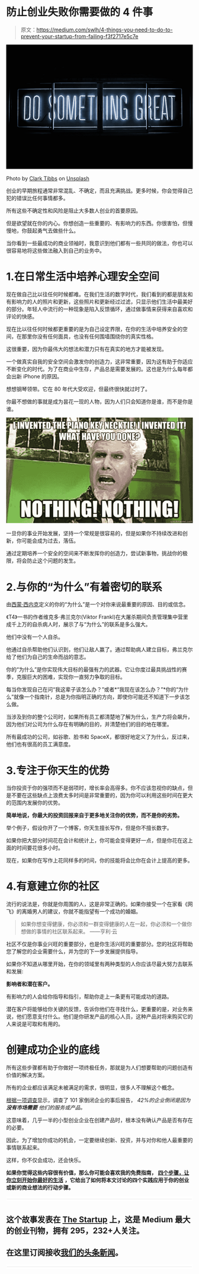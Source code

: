 # 防止创业失败你需要做的 4 件事

> 原文：<https://medium.com/swlh/4-things-you-need-to-do-to-prevent-your-startup-from-failing-f3f2717e5c7e>

![](img/c9dbf6465a911e7f87aa3d8920685fda.png)

Photo by [Clark Tibbs](https://unsplash.com/@clarktibbs?utm_source=medium&utm_medium=referral) on [Unsplash](https://unsplash.com?utm_source=medium&utm_medium=referral)

创业的早期旅程通常非常混乱、不确定，而且充满挑战。更多时候，你会觉得自己犯的错误比任何事情都多。

所有这些不确定性和风险是阻止大多数人创业的首要原因。

但是欲望就在你的内心。你想创造一些重要的、有影响力的东西。你很害怕，但慢慢地，你鼓起勇气去做些什么。

当你看到一些最成功的商业领袖时，我意识到他们都有一些共同的做法，你也可以很容易地将这些做法融入到自己的业务中。

# 1.在日常生活中培养心理安全空间

现在做自己比以往任何时候都难。在我们生活的数字时代，我们看到的都是朋友和有影响力的人的照片和更新，这些照片和更新经过过滤，只显示他们生活中最美好的部分。年轻人中流行的一种现象是陷入反馈循环，通过做事情来获得来自喜欢和评论的快感。

现在比以往任何时候都更重要的是为自己设定界限，在你的生活中培养安全的空间，在那里你没有任何面具，也没有任何围墙围绕你的真实性格。

这很重要，因为你最伟大的想法和潜力只有在真实的地方才能被发现。

一个做真实自我的安全空间会激发你的创造力，这非常重要，因为这有助于你适应不断变化的时代。为了在商业中生存，产品总是需要发展的。这也是为什么每年都会出新 iPhone 的原因。

想想钢琴领带。它在 80 年代大受欢迎，但最终很快就过时了。

你最不想做的事就是成为昙花一现的人物，因为人们只会知道你是谁，而不是你是谁。

![](img/de0b7df392fd03cb4c2859d79a545a4a.png)

一旦你的事业开始发展，坚持一个常规是很容易的，但是如果你不持续改进和创新，你可能会成为过去，落伍。

通过定期培养一个安全的空间来不断发挥你的创造力，尝试新事物，挑战你的极限，将会防止这个问题的发生。

# 2.与你的“为什么”有着密切的联系

由[西蒙·西内克](https://www.youtube.com/watch?v=u4ZoJKF_VuA)定义的你的“为什么”是一个对你来说最重要的原因、目的或信念。

《T4》一书的作者维克多·弗兰克尔(Viktor Frankl)在大屠杀期间负责管理集中营里成千上万的自杀病人时，展示了与“为什么”的联系是多么强大。

他们中没有一个人自杀。

他通过自杀帮助他们认识到，他们让敌人赢了。通过帮助病人建立目标，弗兰克尔给了他们为自己的生命而战的意志。

你的“为什么”是你实现伟大目标的最强有力的武器。它让你度过最具挑战性的赛季，克服巨大的困难，实现你一直努力争取的目标。

每当你发现自己在问“我这辈子该怎么办？”或者*“我现在该怎么办？”*你的“为什么”就像一个指南针，总是为你指明正确的方向，即使你可能还不知道下一步该怎么做。

当涉及到你的整个公司时，如果所有员工都清楚地了解为什么，生产力将会飙升，因为他们对公司为什么存在有明确的目的，并清楚他们的目的地在哪里。

所有最成功的公司，如谷歌、脸书和 SpaceX，都很好地定义了为什么，反过来，他们也有很高的员工满意度。

# 3.专注于你天生的优势

当你投资于你的强项而不是弱项时，增长率会高得多。你不应该忽视你的缺点，但是不要在这些缺点上浪费太多时间是非常重要的，因为你可以利用这些时间在更大的范围内发展你的优势。

**简单地说，你最大的投资回报来自于更多地关注你的优势，而不是你的劣势。**

举个例子，假设你开了一个博客，你天生擅长写作，但是你不擅长数字。

如果你把大部分时间花在会计和统计上，你可能会变得更好一点，但是你花在这上面的时间要花很多小时。

现在，如果你在写作上花同样多的时间，你的技能将会比你在会计上提高的更多。

# 4.有意建立你的社区

流行的说法是，你就是你周围的人，这是非常正确的。如果你接受一个在家看《网飞》的离婚男人的建议，你就不能指望有一个成功的婚姻。

> 如果你想变得健康，你必须和一群变得健康的人在一起，你必须和一个做你想做的事情的社区联系起来。
> ——亨利·云

社区不仅是你事业兴旺的重要部分，也是你生活兴旺的重要部分。您的社区将帮助您了解您的企业需要什么，并为您的下一步发展提供指导。

如果你不知道从哪里开始，在你的领域里有两种类型的人你应该尽最大努力去联系和发展:

**影响者和潜在客户。**

有影响力的人会给你指导和指引，帮助你走上一条更有可能成功的道路。

潜在客户将能够给你关键的反馈，告诉你他们在寻找什么，更重要的是，对业务来说，他们愿意支付什么。他们是你研发产品的核心人员，这种产品对将来购买它的人来说是可取和有用的。

# 创建成功企业的底线

所有这些步骤都有助于你做好一项终极任务，那就是为人们想要帮助的问题创造有价值的解决方案。

所有的企业都应该满足未被满足的需求，很明显，很多人不理解这个概念。

[根据一项调查](http://fortune.com/2014/09/25/why-startups-fail-according-to-their-founders/)显示，调查了 101 家倒闭企业的事后报告， *42%的企业倒闭是因为* ***没有市场需要*** *他们的服务或产品。*

这意味着，几乎一半的小型创业企业在创建产品时，根本没有确认产品是否有存在的必要。

因此，为了增加你成功的机会，一定要继续创新、投资，并与对你和他人最重要的事情联系起来。

这样，你不仅会成功，还会快乐。

**如果你觉得这些内容很有价值，那么你可能会喜欢我的免费指南，** [**四个步骤，让你立刻开始你最好的生活**](https://mailchi.mp/de7ebe746809/destiny-hacks-free-guide) **，它给出了如何将本文讨论的四个实践应用于你的创业或新的商业想法的行动步骤。**

![](img/731acf26f5d44fdc58d99a6388fe935d.png)

## 这个故事发表在 [The Startup](https://medium.com/swlh) 上，这是 Medium 最大的创业刊物，拥有 295，232+人关注。

## 在这里订阅接收[我们的头条新闻](http://growthsupply.com/the-startup-newsletter/)。

![](img/731acf26f5d44fdc58d99a6388fe935d.png)